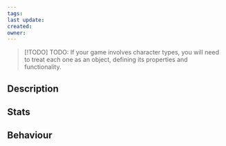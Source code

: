 ```yaml
---
tags: 
last update: 
created: 
owner:
---
```

>[!TODO] TODO:
>If your game involves character types, you will need to treat each one as an object, defining its properties and functionality.

## Description

## Stats

## Behaviour 

